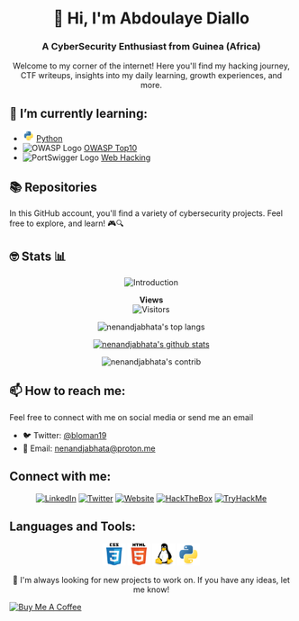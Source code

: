 
<h1 align="center">
  👋 Hi, I'm <b>Abdoulaye Diallo</b>
</h1>

<h3 align="center">
  A CyberSecurity Enthusiast from Guinea (Africa)
</h3>

<p align="center">
  Welcome to my corner of the internet! Here you'll find my hacking journey, CTF writeups, insights into my daily learning, growth experiences, and more.
</p>

<p align="center">

  ## 🌱 I’m currently learning:
 
  <ul>
    <li>
      <img src="https://raw.githubusercontent.com/devicons/devicon/master/icons/python/python-original.svg" alt="Python Logo" width="20" height="20">
      <a href="https://www.python.org/" target="_blank" rel="noreferrer">Python</a>
    </li>
    <li>
      <img src="https://avatars.githubusercontent.com/u/155815?s=64&v=4" alt="OWASP Logo" width="20" height="20">
      <a href="https://owasp.org/www-project-top-ten/" target="_blank" rel="noreferrer">OWASP Top10</a>
    </li>
    <li>
      <img src="https://images.crunchbase.com/image/upload/c_lpad,f_auto,q_auto:eco,dpr_1/dgsrzgjf4paklpbom6uj" alt="PortSwigger Logo" width="20" height="20">
      <a href="https://www.webhacking.kr/" target="_blank" rel="noreferrer">Web Hacking</a>
    </li>
  </ul>
</p>

## 📚 Repositories

In this GitHub account, you'll find a variety of cybersecurity projects. Feel free to explore, and learn! 🎮🔍

## 🤓 Stats 📊
<p align="center">
  <img src="https://readme-typing-svg.herokuapp.com?font=JetBrains+Mono&duration=2000&color=00FF00&center=true&vCenter=true&lines=root@nenandjabhata:~%23" alt="Introduction">
</p>

<p align="center">
  <strong>Views</strong>
  <br>
  <img src="https://profile-counter.glitch.me/nenandjabhata/count.svg" alt="Visitors">
</p>

<p align="center">
  <img src="https://github-readme-stats.vercel.app/api/top-langs/?username=nenandjabhata&layout=compact&theme=merko" alt="nenandjabhata's top langs">
</p>

<p align="center">
  <a href="https://github.com/anuraghazra/github-readme-stats">
    <img src="https://github-readme-stats.vercel.app/api?username=nenandjabhata&theme=merko" alt="nenandjabhata's github stats">
  </a>
</p>

<p align="center">
  <img src="https://github-readme-streak-stats.herokuapp.com?user=nenandjabhata&theme=merko&date_format=M%20j%5B%2C%20Y%5D" alt="nenandjabhata's contrib">
</p>

<p align="center">

  ## 📫 How to reach me:
 Feel free to connect with me on social media or send me an email
- 🐦 Twitter: [@bloman19](https://twitter.com/bloman19)
- 📧 Email: [nenandjabhata@proton.me](mailto:nenandjabhata@proton.me)


##  Connect with me:


<p align="center">
  <a href="https://www.linkedin.com/in/abdoulaye-diallo-241aa71a7/"><img alt="LinkedIn" src="https://img.shields.io/badge/LinkedIn-Abdoulaye-blue?style=flat-square&logo=linkedin"></a>
  <a href="https://www.twitter.com/bloman19/"><img alt="Twitter" src="https://img.shields.io/badge/Twitter-Abdoulaye-blue?style=flat-square&logo=twitter"></a>
  <a href="https://blackcybersec.xyz/"><img alt="Website" src="https://img.shields.io/badge/BlackCyberSec.xyz-blue?style=flat-square&logo=google-chrome"></a>
  <a href="https://app.hackthebox.com/profile/1143465"><img alt="HackTheBox" src="https://img.shields.io/badge/HackTheBox-nenandjbhata-lime?style=flat-square&logo=hackthebox"></a>
  <a href="https://tryhackme.com/p/bloman"><img alt="TryHackMe" src="https://img.shields.io/badge/TryHackMe-bloman-navy?style=flat-square&logo=tryhackme"></a>
</p>


##  Languages and Tools:


<p align="center">
  <a href="https://www.w3schools.com/css/" target="_blank" rel="noreferrer"><img src="https://raw.githubusercontent.com/devicons/devicon/master/icons/css3/css3-original-wordmark.svg" alt="css3" width="40" height="40"/></a>
  <a href="https://www.w3.org/html/" target="_blank" rel="noreferrer"><img src="https://raw.githubusercontent.com/devicons/devicon/master/icons/html5/html5-original-wordmark.svg" alt="html5" width="40" height="40"/></a>
  <a href="https://www.linux.org/" target="_blank" rel="noreferrer"><img src="https://raw.githubusercontent.com/devicons/devicon/master/icons/linux/linux-original.svg" alt="linux" width="40" height="40"/></a>
  <a href="https://www.python.org" target="_blank" rel="noreferrer"><img src="https://raw.githubusercontent.com/devicons/devicon/master/icons/python/python-original.svg" alt="python" width="40" height="40"/></a>
</p>

<p align="center">
  👀 I'm always looking for new projects to work on. If you have any ideas, let me know!
</p>

<a href="https://www.buymeacoffee.com/bloman" target="_blank"><img src="https://cdn.buymeacoffee.com/buttons/default-orange.png" alt="Buy Me A Coffee" height="41" width="174"></a>
